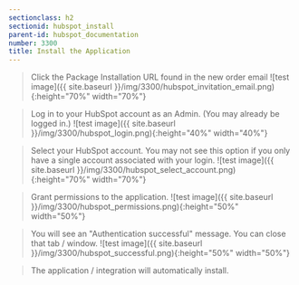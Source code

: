 ```yaml
---
sectionclass: h2
sectionid: hubspot_install
parent-id: hubspot_documentation
number: 3300
title: Install the Application
---
```


>Click the Package Installation URL found in the new order email
![test image]({{ site.baseurl }}/img/3300/hubspot_invitation_email.png){:height="70%" width="70%"}

> Log in to your HubSpot account as an Admin. (You may already be logged in.)
![test image]({{ site.baseurl }}/img/3300/hubspot_login.png){:height="40%" width="40%"}

> Select your HubSpot account. You may not see this option if you only have a single account associated with your login.
![test image]({{ site.baseurl }}/img/3300/hubspot_select_account.png){:height="70%" width="70%"}

> Grant permissions to the application.
![test image]({{ site.baseurl }}/img/3300/hubspot_permissions.png){:height="50%" width="50%"}

> You will see an "Authentication successful" message. You can close that tab / window.
![test image]({{ site.baseurl }}/img/3300/hubspot_successful.png){:height="50%" width="50%"}

> The application / integration will automatically install.
